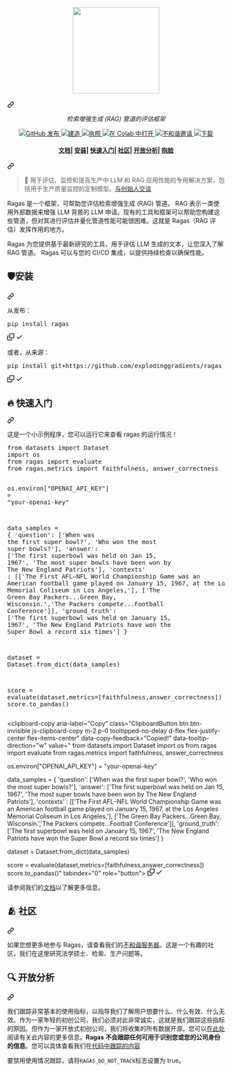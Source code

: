 <div class="Box-sc-g0xbh4-0 bJMeLZ js-snippet-clipboard-copy-unpositioned" data-hpc="true"><article class="markdown-body entry-content container-lg" itemprop="text"><div class="markdown-heading" dir="auto"><h1 align="center" tabindex="-1" class="heading-element" dir="auto">
  <a target="_blank" rel="noopener noreferrer" href="https://github.com/explodinggradients/ragas/blob/main/docs/_static/imgs/logo.png"><img height="200" src="https://github.com/explodinggradients/ragas/raw/main/docs/_static/imgs/logo.png" style="max-width: 100%;"></a>
</h1><a id="user-content---" class="anchor" aria-label="永久链接：" href="#--"><svg class="octicon octicon-link" viewBox="0 0 16 16" version="1.1" width="16" height="16" aria-hidden="true"><path d="m7.775 3.275 1.25-1.25a3.5 3.5 0 1 1 4.95 4.95l-2.5 2.5a3.5 3.5 0 0 1-4.95 0 .751.751 0 0 1 .018-1.042.751.751 0 0 1 1.042-.018 1.998 1.998 0 0 0 2.83 0l2.5-2.5a2.002 2.002 0 0 0-2.83-2.83l-1.25 1.25a.751.751 0 0 1-1.042-.018.751.751 0 0 1-.018-1.042Zm-4.69 9.64a1.998 1.998 0 0 0 2.83 0l1.25-1.25a.751.751 0 0 1 1.042.018.751.751 0 0 1 .018 1.042l-1.25 1.25a3.5 3.5 0 1 1-4.95-4.95l2.5-2.5a3.5 3.5 0 0 1 4.95 0 .751.751 0 0 1-.018 1.042.751.751 0 0 1-1.042.018 1.998 1.998 0 0 0-2.83 0l-2.5 2.5a1.998 1.998 0 0 0 0 2.83Z"></path></svg></a></div>
<p align="center" dir="auto">
  <i><font style="vertical-align: inherit;"><font style="vertical-align: inherit;">检索增强生成 (RAG) 管道的评估框架</font></font></i>
</p>
<p align="center" dir="auto">
    <a href="https://github.com/explodinggradients/ragas/releases">
        <img alt="GitHub 发布" src="https://camo.githubusercontent.com/b0363594278d3be7fa131530e2f3ae7dd1b9eecd1c493cb6431bc414d092cc5d/68747470733a2f2f696d672e736869656c64732e696f2f6769746875622f72656c656173652f6578706c6f64696e676772616469656e74732f72616761732e737667" data-canonical-src="https://img.shields.io/github/release/explodinggradients/ragas.svg" style="max-width: 100%;">
    </a>
    <a href="https://www.python.org/" rel="nofollow">
            <img alt="建造" src="https://camo.githubusercontent.com/739db8b875292148bfeb7ac6f277e83e07251132d00a177c85d25f4be780adec/68747470733a2f2f696d672e736869656c64732e696f2f62616467652f4d616465253230776974682d507974686f6e2d3166343235662e7376673f636f6c6f723d707572706c65" data-canonical-src="https://img.shields.io/badge/Made%20with-Python-1f425f.svg?color=purple" style="max-width: 100%;">
    </a>
    <a href="https://github.com/explodinggradients/ragas/blob/master/LICENSE">
        <img alt="执照" src="https://camo.githubusercontent.com/c1e2e7f623faa7ddd4d181a7d599ceff928611e88069814c00916ad832a25033/68747470733a2f2f696d672e736869656c64732e696f2f6769746875622f6c6963656e73652f6578706c6f64696e676772616469656e74732f72616761732e7376673f636f6c6f723d677265656e" data-canonical-src="https://img.shields.io/github/license/explodinggradients/ragas.svg?color=green" style="max-width: 100%;">
    </a>
    <a href="https://colab.research.google.com/github/explodinggradients/ragas/blob/main/docs/quickstart.ipynb" rel="nofollow">
        <img alt="在 Colab 中打开" src="https://camo.githubusercontent.com/f5e0d0538a9c2972b5d413e0ace04cecd8efd828d133133933dfffec282a4e1b/68747470733a2f2f636f6c61622e72657365617263682e676f6f676c652e636f6d2f6173736574732f636f6c61622d62616467652e737667" data-canonical-src="https://colab.research.google.com/assets/colab-badge.svg" style="max-width: 100%;">
    </a>
    <a href="https://discord.gg/5djav8GGNZ" rel="nofollow">
        <img alt="不和谐邀请" src="https://camo.githubusercontent.com/87c4f083b2dee938b2ad6b076306bd4ef2329640b8e3aaf2ecc4d91dc27718af/68747470733a2f2f646362616467652e76657263656c2e6170702f6170692f7365727665722f35646a61763847474e5a3f7374796c653d666c6174" data-canonical-src="https://dcbadge.vercel.app/api/server/5djav8GGNZ?style=flat" style="max-width: 100%;">
    </a>
    <a href="https://github.com/explodinggradients/ragas/">
        <img alt="下载" src="https://camo.githubusercontent.com/196e8b088932bdaf1b820ca7ab78e04307999f5bd44130bbb392053d8d07a9c8/68747470733a2f2f6261646765732e66726170736f66742e636f6d2f6f732f76312f6f70656e2d736f757263652e7376673f763d313033" data-canonical-src="https://badges.frapsoft.com/os/v1/open-source.svg?v=103" style="max-width: 100%;">
    </a>
</p>
<div class="markdown-heading" dir="auto"><h4 align="center" tabindex="-1" class="heading-element" dir="auto">
    <p dir="auto">
        <a href="https://docs.ragas.io/" rel="nofollow"><font style="vertical-align: inherit;"><font style="vertical-align: inherit;">文档</font></font></a><font style="vertical-align: inherit;"><font style="vertical-align: inherit;">|
        </font></font><a href="#shield-installation"><font style="vertical-align: inherit;"><font style="vertical-align: inherit;">安装</font></font></a><font style="vertical-align: inherit;"><font style="vertical-align: inherit;">|
        </font></font><a href="#fire-quickstart"><font style="vertical-align: inherit;"><font style="vertical-align: inherit;">快速入门</font></font></a><font style="vertical-align: inherit;"><font style="vertical-align: inherit;">|
        </font></font><a href="#-community"><font style="vertical-align: inherit;"><font style="vertical-align: inherit;">社区</font></font></a><font style="vertical-align: inherit;"><font style="vertical-align: inherit;">|
        </font></font><a href="#-open-analytics"><font style="vertical-align: inherit;"><font style="vertical-align: inherit;">开放分析</font></font></a><font style="vertical-align: inherit;"><font style="vertical-align: inherit;">|
        </font></font><a href="https://huggingface.co/explodinggradients" rel="nofollow"><font style="vertical-align: inherit;"><font style="vertical-align: inherit;">抱脸</font></font></a>
    </p><p dir="auto">
</p></h4><a id="user-content-------------documentation---------installation---------quickstart---------community---------open-analytics---------hugging-face----" class="anchor" aria-label="永久链接：文档 |安装|快速入门 |社区 |开放分析|抱脸" href="#------------documentation---------installation---------quickstart---------community---------open-analytics---------hugging-face----"><svg class="octicon octicon-link" viewBox="0 0 16 16" version="1.1" width="16" height="16" aria-hidden="true"><path d="m7.775 3.275 1.25-1.25a3.5 3.5 0 1 1 4.95 4.95l-2.5 2.5a3.5 3.5 0 0 1-4.95 0 .751.751 0 0 1 .018-1.042.751.751 0 0 1 1.042-.018 1.998 1.998 0 0 0 2.83 0l2.5-2.5a2.002 2.002 0 0 0-2.83-2.83l-1.25 1.25a.751.751 0 0 1-1.042-.018.751.751 0 0 1-.018-1.042Zm-4.69 9.64a1.998 1.998 0 0 0 2.83 0l1.25-1.25a.751.751 0 0 1 1.042.018.751.751 0 0 1 .018 1.042l-1.25 1.25a3.5 3.5 0 1 1-4.95-4.95l2.5-2.5a3.5 3.5 0 0 1 4.95 0 .751.751 0 0 1-.018 1.042.751.751 0 0 1-1.042.018 1.998 1.998 0 0 0-2.83 0l-2.5 2.5a1.998 1.998 0 0 0 0 2.83Z"></path></svg></a></div>
<blockquote>
<p dir="auto"><font style="vertical-align: inherit;"><font style="vertical-align: inherit;">🚀 用于评估、监控和提高生产中 LLM 和 RAG 应用性能的专用解决方案，包括用于生产质量监控的定制模型。</font></font><a href="https://cal.com/shahul-ragas/30min" rel="nofollow"><font style="vertical-align: inherit;"><font style="vertical-align: inherit;">与创始人交谈</font></font></a></p>
</blockquote>
<p dir="auto"><font style="vertical-align: inherit;"><font style="vertical-align: inherit;">Ragas 是一个框架，可帮助您评估检索增强生成 (RAG) 管道。 RAG 表示一类使用外部数据来增强 LLM 背景的 LLM 申请。现有的工具和框架可以帮助您构建这些管道，但对其进行评估并量化管道性能可能很困难。这就是 Ragas（RAG 评估）发挥作用的地方。</font></font></p>
<p dir="auto"><font style="vertical-align: inherit;"><font style="vertical-align: inherit;">Ragas 为您提供基于最新研究的工具，用于评估 LLM 生成的文本，让您深入了解 RAG 管道。 Ragas 可以与您的 CI/CD 集成，以提供持续检查以确保性能。</font></font></p>
<div class="markdown-heading" dir="auto"><h2 tabindex="-1" class="heading-element" dir="auto"><font style="vertical-align: inherit;"><font style="vertical-align: inherit;">🛡️安装</font></font></h2><a id="user-content-shield-installation" class="anchor" aria-label="永久链接： :shield: 安装" href="#shield-installation"><svg class="octicon octicon-link" viewBox="0 0 16 16" version="1.1" width="16" height="16" aria-hidden="true"><path d="m7.775 3.275 1.25-1.25a3.5 3.5 0 1 1 4.95 4.95l-2.5 2.5a3.5 3.5 0 0 1-4.95 0 .751.751 0 0 1 .018-1.042.751.751 0 0 1 1.042-.018 1.998 1.998 0 0 0 2.83 0l2.5-2.5a2.002 2.002 0 0 0-2.83-2.83l-1.25 1.25a.751.751 0 0 1-1.042-.018.751.751 0 0 1-.018-1.042Zm-4.69 9.64a1.998 1.998 0 0 0 2.83 0l1.25-1.25a.751.751 0 0 1 1.042.018.751.751 0 0 1 .018 1.042l-1.25 1.25a3.5 3.5 0 1 1-4.95-4.95l2.5-2.5a3.5 3.5 0 0 1 4.95 0 .751.751 0 0 1-.018 1.042.751.751 0 0 1-1.042.018 1.998 1.998 0 0 0-2.83 0l-2.5 2.5a1.998 1.998 0 0 0 0 2.83Z"></path></svg></a></div>
<p dir="auto"><font style="vertical-align: inherit;"><font style="vertical-align: inherit;">从发布：</font></font></p>
<div class="highlight highlight-source-shell notranslate position-relative overflow-auto" dir="auto"><pre>pip install ragas</pre><div class="zeroclipboard-container">
    <clipboard-copy aria-label="Copy" class="ClipboardButton btn btn-invisible js-clipboard-copy m-2 p-0 tooltipped-no-delay d-flex flex-justify-center flex-items-center" data-copy-feedback="Copied!" data-tooltip-direction="w" value="pip install ragas" tabindex="0" role="button">
      <svg aria-hidden="true" height="16" viewBox="0 0 16 16" version="1.1" width="16" data-view-component="true" class="octicon octicon-copy js-clipboard-copy-icon">
    <path d="M0 6.75C0 5.784.784 5 1.75 5h1.5a.75.75 0 0 1 0 1.5h-1.5a.25.25 0 0 0-.25.25v7.5c0 .138.112.25.25.25h7.5a.25.25 0 0 0 .25-.25v-1.5a.75.75 0 0 1 1.5 0v1.5A1.75 1.75 0 0 1 9.25 16h-7.5A1.75 1.75 0 0 1 0 14.25Z"></path><path d="M5 1.75C5 .784 5.784 0 6.75 0h7.5C15.216 0 16 .784 16 1.75v7.5A1.75 1.75 0 0 1 14.25 11h-7.5A1.75 1.75 0 0 1 5 9.25Zm1.75-.25a.25.25 0 0 0-.25.25v7.5c0 .138.112.25.25.25h7.5a.25.25 0 0 0 .25-.25v-7.5a.25.25 0 0 0-.25-.25Z"></path>
</svg>
      <svg aria-hidden="true" height="16" viewBox="0 0 16 16" version="1.1" width="16" data-view-component="true" class="octicon octicon-check js-clipboard-check-icon color-fg-success d-none">
    <path d="M13.78 4.22a.75.75 0 0 1 0 1.06l-7.25 7.25a.75.75 0 0 1-1.06 0L2.22 9.28a.751.751 0 0 1 .018-1.042.751.751 0 0 1 1.042-.018L6 10.94l6.72-6.72a.75.75 0 0 1 1.06 0Z"></path>
</svg>
    </clipboard-copy>
  </div></div>
<p dir="auto"><font style="vertical-align: inherit;"><font style="vertical-align: inherit;">或者，从来源：</font></font></p>
<div class="highlight highlight-source-shell notranslate position-relative overflow-auto" dir="auto"><pre>pip install git+https://github.com/explodinggradients/ragas</pre><div class="zeroclipboard-container">
    <clipboard-copy aria-label="Copy" class="ClipboardButton btn btn-invisible js-clipboard-copy m-2 p-0 tooltipped-no-delay d-flex flex-justify-center flex-items-center" data-copy-feedback="Copied!" data-tooltip-direction="w" value="pip install git+https://github.com/explodinggradients/ragas" tabindex="0" role="button">
      <svg aria-hidden="true" height="16" viewBox="0 0 16 16" version="1.1" width="16" data-view-component="true" class="octicon octicon-copy js-clipboard-copy-icon">
    <path d="M0 6.75C0 5.784.784 5 1.75 5h1.5a.75.75 0 0 1 0 1.5h-1.5a.25.25 0 0 0-.25.25v7.5c0 .138.112.25.25.25h7.5a.25.25 0 0 0 .25-.25v-1.5a.75.75 0 0 1 1.5 0v1.5A1.75 1.75 0 0 1 9.25 16h-7.5A1.75 1.75 0 0 1 0 14.25Z"></path><path d="M5 1.75C5 .784 5.784 0 6.75 0h7.5C15.216 0 16 .784 16 1.75v7.5A1.75 1.75 0 0 1 14.25 11h-7.5A1.75 1.75 0 0 1 5 9.25Zm1.75-.25a.25.25 0 0 0-.25.25v7.5c0 .138.112.25.25.25h7.5a.25.25 0 0 0 .25-.25v-7.5a.25.25 0 0 0-.25-.25Z"></path>
</svg>
      <svg aria-hidden="true" height="16" viewBox="0 0 16 16" version="1.1" width="16" data-view-component="true" class="octicon octicon-check js-clipboard-check-icon color-fg-success d-none">
    <path d="M13.78 4.22a.75.75 0 0 1 0 1.06l-7.25 7.25a.75.75 0 0 1-1.06 0L2.22 9.28a.751.751 0 0 1 .018-1.042.751.751 0 0 1 1.042-.018L6 10.94l6.72-6.72a.75.75 0 0 1 1.06 0Z"></path>
</svg>
    </clipboard-copy>
  </div></div>
<div class="markdown-heading" dir="auto"><h2 tabindex="-1" class="heading-element" dir="auto"><font style="vertical-align: inherit;"><font style="vertical-align: inherit;">🔥 快速入门</font></font></h2><a id="user-content-fire-quickstart" class="anchor" aria-label="永久链接：:fire：快速入门" href="#fire-quickstart"><svg class="octicon octicon-link" viewBox="0 0 16 16" version="1.1" width="16" height="16" aria-hidden="true"><path d="m7.775 3.275 1.25-1.25a3.5 3.5 0 1 1 4.95 4.95l-2.5 2.5a3.5 3.5 0 0 1-4.95 0 .751.751 0 0 1 .018-1.042.751.751 0 0 1 1.042-.018 1.998 1.998 0 0 0 2.83 0l2.5-2.5a2.002 2.002 0 0 0-2.83-2.83l-1.25 1.25a.751.751 0 0 1-1.042-.018.751.751 0 0 1-.018-1.042Zm-4.69 9.64a1.998 1.998 0 0 0 2.83 0l1.25-1.25a.751.751 0 0 1 1.042.018.751.751 0 0 1 .018 1.042l-1.25 1.25a3.5 3.5 0 1 1-4.95-4.95l2.5-2.5a3.5 3.5 0 0 1 4.95 0 .751.751 0 0 1-.018 1.042.751.751 0 0 1-1.042.018 1.998 1.998 0 0 0-2.83 0l-2.5 2.5a1.998 1.998 0 0 0 0 2.83Z"></path></svg></a></div>
<p dir="auto"><font style="vertical-align: inherit;"><font style="vertical-align: inherit;">这是一个小示例程序，您可以运行它来查看 ragas 的运行情况！</font></font></p>
<div class="highlight highlight-source-python notranslate position-relative overflow-auto" dir="auto"><pre><span class="pl-k">from</span> <span class="pl-s1">datasets</span> <span class="pl-k">import</span> <span class="pl-v">Dataset</span> 
<span class="pl-k">import</span> <span class="pl-s1">os</span>
<span class="pl-k">from</span> <span class="pl-s1">ragas</span> <span class="pl-k">import</span> <span class="pl-s1">evaluate</span>
<span class="pl-k">from</span> <span class="pl-s1">ragas</span>.<span class="pl-s1">metrics</span> <span class="pl-k">import</span> <span class="pl-s1">faithfulness</span>, <span class="pl-s1">answer_correctness</span>

<span class="pl-s1">os</span>.<span class="pl-s1">environ</span>[<span class="pl-s">"OPENAI_API_KEY"</span>] <span class="pl-c1">=</span> <span class="pl-s">"your-openai-key"</span>

<span class="pl-s1">data_samples</span> <span class="pl-c1">=</span> {
    <span class="pl-s">'question'</span>: [<span class="pl-s">'When was the first super bowl?'</span>, <span class="pl-s">'Who won the most super bowls?'</span>],
    <span class="pl-s">'answer'</span>: [<span class="pl-s">'The first superbowl was held on Jan 15, 1967'</span>, <span class="pl-s">'The most super bowls have been won by The New England Patriots'</span>],
    <span class="pl-s">'contexts'</span> : [[<span class="pl-s">'The First AFL–NFL World Championship Game was an American football game played on January 15, 1967, at the Los Angeles Memorial Coliseum in Los Angeles,'</span>], 
    [<span class="pl-s">'The Green Bay Packers...Green Bay, Wisconsin.'</span>,<span class="pl-s">'The Packers compete...Football Conference'</span>]],
    <span class="pl-s">'ground_truth'</span>: [<span class="pl-s">'The first superbowl was held on January 15, 1967'</span>, <span class="pl-s">'The New England Patriots have won the Super Bowl a record six times'</span>]
}

<span class="pl-s1">dataset</span> <span class="pl-c1">=</span> <span class="pl-v">Dataset</span>.<span class="pl-en">from_dict</span>(<span class="pl-s1">data_samples</span>)

<span class="pl-s1">score</span> <span class="pl-c1">=</span> <span class="pl-en">evaluate</span>(<span class="pl-s1">dataset</span>,<span class="pl-s1">metrics</span><span class="pl-c1">=</span>[<span class="pl-s1">faithfulness</span>,<span class="pl-s1">answer_correctness</span>])
<span class="pl-s1">score</span>.<span class="pl-en">to_pandas</span>()</pre><div class="zeroclipboard-container">
    <clipboard-copy aria-label="Copy" class="ClipboardButton btn btn-invisible js-clipboard-copy m-2 p-0 tooltipped-no-delay d-flex flex-justify-center flex-items-center" data-copy-feedback="Copied!" data-tooltip-direction="w" value="
from datasets import Dataset 
import os
from ragas import evaluate
from ragas.metrics import faithfulness, answer_correctness

os.environ[&quot;OPENAI_API_KEY&quot;] = &quot;your-openai-key&quot;

data_samples = {
    'question': ['When was the first super bowl?', 'Who won the most super bowls?'],
    'answer': ['The first superbowl was held on Jan 15, 1967', 'The most super bowls have been won by The New England Patriots'],
    'contexts' : [['The First AFL–NFL World Championship Game was an American football game played on January 15, 1967, at the Los Angeles Memorial Coliseum in Los Angeles,'], 
    ['The Green Bay Packers...Green Bay, Wisconsin.','The Packers compete...Football Conference']],
    'ground_truth': ['The first superbowl was held on January 15, 1967', 'The New England Patriots have won the Super Bowl a record six times']
}

dataset = Dataset.from_dict(data_samples)

score = evaluate(dataset,metrics=[faithfulness,answer_correctness])
score.to_pandas()" tabindex="0" role="button">
      <svg aria-hidden="true" height="16" viewBox="0 0 16 16" version="1.1" width="16" data-view-component="true" class="octicon octicon-copy js-clipboard-copy-icon">
    <path d="M0 6.75C0 5.784.784 5 1.75 5h1.5a.75.75 0 0 1 0 1.5h-1.5a.25.25 0 0 0-.25.25v7.5c0 .138.112.25.25.25h7.5a.25.25 0 0 0 .25-.25v-1.5a.75.75 0 0 1 1.5 0v1.5A1.75 1.75 0 0 1 9.25 16h-7.5A1.75 1.75 0 0 1 0 14.25Z"></path><path d="M5 1.75C5 .784 5.784 0 6.75 0h7.5C15.216 0 16 .784 16 1.75v7.5A1.75 1.75 0 0 1 14.25 11h-7.5A1.75 1.75 0 0 1 5 9.25Zm1.75-.25a.25.25 0 0 0-.25.25v7.5c0 .138.112.25.25.25h7.5a.25.25 0 0 0 .25-.25v-7.5a.25.25 0 0 0-.25-.25Z"></path>
</svg>
      <svg aria-hidden="true" height="16" viewBox="0 0 16 16" version="1.1" width="16" data-view-component="true" class="octicon octicon-check js-clipboard-check-icon color-fg-success d-none">
    <path d="M13.78 4.22a.75.75 0 0 1 0 1.06l-7.25 7.25a.75.75 0 0 1-1.06 0L2.22 9.28a.751.751 0 0 1 .018-1.042.751.751 0 0 1 1.042-.018L6 10.94l6.72-6.72a.75.75 0 0 1 1.06 0Z"></path>
</svg>
    </clipboard-copy>
  </div></div>
<p dir="auto"><font style="vertical-align: inherit;"><font style="vertical-align: inherit;">请参阅我们的</font></font><a href="https://docs.ragas.io/" rel="nofollow"><font style="vertical-align: inherit;"><font style="vertical-align: inherit;">文档</font></font></a><font style="vertical-align: inherit;"><font style="vertical-align: inherit;">以了解更多信息。</font></font></p>
<div class="markdown-heading" dir="auto"><h2 tabindex="-1" class="heading-element" dir="auto"><font style="vertical-align: inherit;"><font style="vertical-align: inherit;">🫂 社区</font></font></h2><a id="user-content--community" class="anchor" aria-label="永久链接：🫂 社区" href="#-community"><svg class="octicon octicon-link" viewBox="0 0 16 16" version="1.1" width="16" height="16" aria-hidden="true"><path d="m7.775 3.275 1.25-1.25a3.5 3.5 0 1 1 4.95 4.95l-2.5 2.5a3.5 3.5 0 0 1-4.95 0 .751.751 0 0 1 .018-1.042.751.751 0 0 1 1.042-.018 1.998 1.998 0 0 0 2.83 0l2.5-2.5a2.002 2.002 0 0 0-2.83-2.83l-1.25 1.25a.751.751 0 0 1-1.042-.018.751.751 0 0 1-.018-1.042Zm-4.69 9.64a1.998 1.998 0 0 0 2.83 0l1.25-1.25a.751.751 0 0 1 1.042.018.751.751 0 0 1 .018 1.042l-1.25 1.25a3.5 3.5 0 1 1-4.95-4.95l2.5-2.5a3.5 3.5 0 0 1 4.95 0 .751.751 0 0 1-.018 1.042.751.751 0 0 1-1.042.018 1.998 1.998 0 0 0-2.83 0l-2.5 2.5a1.998 1.998 0 0 0 0 2.83Z"></path></svg></a></div>
<p dir="auto"><font style="vertical-align: inherit;"><font style="vertical-align: inherit;">如果您想更多地参与 Ragas，请查看我们的</font></font><a href="https://discord.gg/5djav8GGNZ" rel="nofollow"><font style="vertical-align: inherit;"><font style="vertical-align: inherit;">不和谐服务器</font></font></a><font style="vertical-align: inherit;"><font style="vertical-align: inherit;">。这是一个有趣的社区，我们在这里研究法学硕士、检索、生产问题等。</font></font></p>
<div class="markdown-heading" dir="auto"><h2 tabindex="-1" class="heading-element" dir="auto"><font style="vertical-align: inherit;"><font style="vertical-align: inherit;">🔍 开放分析</font></font></h2><a id="user-content--open-analytics" class="anchor" aria-label="永久链接：🔍 开放分析" href="#-open-analytics"><svg class="octicon octicon-link" viewBox="0 0 16 16" version="1.1" width="16" height="16" aria-hidden="true"><path d="m7.775 3.275 1.25-1.25a3.5 3.5 0 1 1 4.95 4.95l-2.5 2.5a3.5 3.5 0 0 1-4.95 0 .751.751 0 0 1 .018-1.042.751.751 0 0 1 1.042-.018 1.998 1.998 0 0 0 2.83 0l2.5-2.5a2.002 2.002 0 0 0-2.83-2.83l-1.25 1.25a.751.751 0 0 1-1.042-.018.751.751 0 0 1-.018-1.042Zm-4.69 9.64a1.998 1.998 0 0 0 2.83 0l1.25-1.25a.751.751 0 0 1 1.042.018.751.751 0 0 1 .018 1.042l-1.25 1.25a3.5 3.5 0 1 1-4.95-4.95l2.5-2.5a3.5 3.5 0 0 1 4.95 0 .751.751 0 0 1-.018 1.042.751.751 0 0 1-1.042.018 1.998 1.998 0 0 0-2.83 0l-2.5 2.5a1.998 1.998 0 0 0 0 2.83Z"></path></svg></a></div>
<p dir="auto"><font style="vertical-align: inherit;"><font style="vertical-align: inherit;">我们跟踪非常基本的使用指标，以指导我们了解用户想要什么、什么有效、什么无效。作为一家年轻的初创公司，我们必须对此非常诚实，这就是我们跟踪这些指标的原因。但作为一家开放式初创公司，我们将收集的所有数据开源。您可以</font></font><a href="https://github.com/explodinggradients/ragas/issues/49" data-hovercard-type="issue" data-hovercard-url="/explodinggradients/ragas/issues/49/hovercard"><font style="vertical-align: inherit;"><font style="vertical-align: inherit;">在此处</font></font></a><font style="vertical-align: inherit;"><font style="vertical-align: inherit;">阅读有关此内容的更多信息。</font></font><strong><font style="vertical-align: inherit;"><font style="vertical-align: inherit;">Ragas 不会跟踪任何可用于识别您或您的公司身份的信息</font></font></strong><font style="vertical-align: inherit;"><font style="vertical-align: inherit;">。您可以具体查看我们在</font></font><a href="/explodinggradients/ragas/blob/main/src/ragas/_analytics.py"><font style="vertical-align: inherit;"><font style="vertical-align: inherit;">代码中跟踪的内容</font></font></a></p>
<p dir="auto"><font style="vertical-align: inherit;"><font style="vertical-align: inherit;">要禁用使用情况跟踪，请将</font></font><code>RAGAS_DO_NOT_TRACK</code><font style="vertical-align: inherit;"><font style="vertical-align: inherit;">标志设置为 true。</font></font></p>
</article></div>
